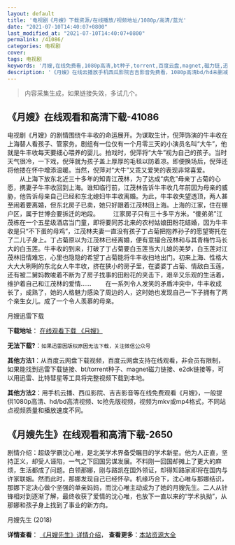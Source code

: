 ```yaml
---
layout: default
title: '电视剧《月嫂》下载资源/在线播放/视频地址/1080p/高清/蓝光'
date: "2021-07-10T14:40:07+0800"
last_modified_at: "2021-07-10T14:40:07+0800"
permalink: /41086/
categories: 电视剧
cover:
tags: 电视剧
keywords: '月嫂,在线免费看,1080p高清,bt种子,torrent,百度云盘,magnet,磁力链,迅雷下载资源'
description: '《月嫂》在线云播放手机西瓜影院吉吉影音免费看，1080p高清bd/hd未删减完整版和tc抢先枪版，mkv/mp4格式，附带bt/torrent种子、magnet/磁力链、百度云盘、网盘资源迅雷下载链接'
---
```


>内容采集生成，如果链接失效，多试几个。


## 《月嫂》在线观看和高清下载-41086

电视剧《月嫂》的剧情围绕牛丰收的命运展开。为谋取生计，倪萍饰演的牛丰收在上海替人看孩子、管家务。剧组有一位仅有一个月零三天的小演员名叫&ldquo;大牛”，他就是牛丰收每天要细心喂养的婴儿。拍戏时，倪萍将&ldquo;大牛”视为自己的孩子。当时天气很冷，一下戏，倪萍就为孩子盖上厚厚的毛毯以防着凉。即便换场后，倪萍还将他搂在怀中增添温暖。当然，倪萍对&ldquo;大牛”又乖又爱笑的表现非常喜爱。 　　从上海下放东北近三十多年的知青江茂林，为了达成&ldquo;病危”母亲丁占菊的心愿，携妻子牛丰收回到上海。谁知临行前，江茂林告诉牛丰收几年前因为母亲的威胁，他告诉母亲自己已经和东北媳妇牛丰收离婚。为此，牛丰收失望透顶，两人甚至闹着要离婚，但东北房子已卖，她只好跟着江茂林回上海。上海的江家，住在棚户区，属于世博会要拆迁的地段。 　　江家房子只有三十多平方米。&ldquo;傻弟弟&rdquo;江茂栋在一个五星级酒店当门童，即将要同苏北来的农村姑娘田粉花结婚，因为牛丰收是只&ldquo;不下蛋的母鸡”，江茂林夫妻一直没有孩子丁占菊把抱养孙子的愿望寄托在了二儿子身上。丁占菊原以为江茂林已经离婚，便有意撮合茂林和与其青梅竹马长大的白玉莲。牛丰收的到来，打破了丁占菊要白玉莲当大儿媳的美梦，白玉莲对江茂林旧情难忘，心里也隐隐的希望丁占菊能将牛丰收扫地出门。初来上海、性格大大大大咧咧的东北女人牛丰收，挤在狭小的房子里，在婆婆丁占菊、情敌白玉莲，还有被二舅妈教唆着不断为了房子找事的田粉花的夹击下，艰辛又乐观的生活着，维护着自己和江茂林的爱情&hellip;… 　　在一系列令人发笑的矛盾冲突中，牛丰收成长了，成熟了，她的人格魅力感染了周边的人，这时她也发现自己一下子拥有了两个亲生女儿。成了一个令人羡慕的母亲。


月嫂迅雷下载

**下载地址**： [在线观看下载 《月嫂》](https://www.993dy.com//vod-detail-id-11237.html) 


**无法下载?**：`如果迅雷因版权原因无法下载，关注微信公众号 `

**其他方法1**：从百度云网盘下载视频，百度云网盘支持在线观看，非会员有限制，如果能找到迅雷下载链接、bt/torrent种子、magnet磁力链接、e2dk链接等，可以用迅雷、比特彗星等工具将完整视频下载到本地。

**其他方法2**：用手机云播、西瓜影院、吉吉影音等在线免费观看《月嫂》，一般提供1080p高清、hd/bd高清视频、tc抢先版视频，视频为mkv或mp4格式，不同站点视频质量和播放速度不同。


## 《月嫂先生》在线观看和高清下载-2650

剧情介绍：超级学霸沈心唯，是北美学术界备受瞩目的学术新星。他为人正直，坚持正义，却受人诬陷，一气之下回国另谋发展。不料刚一回国却摊上了更大的麻烦，生活都成了问题。白领那娜，刚与路凯在国外领证，却得知路家即将在国内与许家联姻。然而此时，那娜发现自己已经怀孕。机缘巧合下，沈心唯与那娜结识，那娜下定决心做个坚强的单亲妈妈，而沈心唯主动成为了她的月嫂先生。二人从针锋相对到逐渐了解，最终收获了爱情的沈心唯，也放下一直以来的“学术执拗”，从那娜和孩子身上找到了事业的新方向。


月嫂先生 (2018)

**详情查看**： [《月嫂先生》详情介绍](/movie/2650/)， **查看更多**：[本站资源大全](/movie/t/all/)

